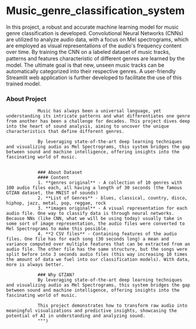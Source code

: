 # Music_genre_classification_system
In this project, a robust and accurate machine learning model for music genre classification is developed.
Convolutional Neural Networks (CNNs) are utilized to analyze audio data, with a focus on Mel spectrograms,
which are employed as visual representations of the audio's frequency content over time. By training the CNN
on a labeled dataset of music tracks, patterns and features characteristic of diﬀerent genres are learned by
the model. The ultimate goal is that new, unseen music tracks can be automatically categorized into their
respective genres. A user-friendly Streamlit web application is further developed to facilitate the use of this
trained model.

 ### About Project
                Music has always been a universal language, yet understanding its intricate patterns and what differentiates one genre from another has been a challenge for decades. This project dives deep into the heart of sound analysis, aiming to uncover the unique characteristics that define different genres.

                By leveraging state-of-the-art deep learning techniques and visualizing audio as Mel Spectrograms, this system bridges the gap between sound and machine intelligence, offering insights into the fascinating world of music.


                ### About Dataset
                #### Content
                1. **genres original** - A collection of 10 genres with 100 audio files each, all having a length of 30 seconds (the famous GTZAN dataset, the MNIST of sounds)
                2. **List of Genres** - blues, classical, country, disco, hiphop, jazz, metal, pop, reggae, rock
                3. **images original** - A visual representation for each audio file. One way to classify data is through neural networks. Because NNs (like CNN, what we will be using today) usually take in some sort of image representation, the audio files were converted to Mel Spectrograms to make this possible.
                4. **2 CSV files** - Containing features of the audio files. One file has for each song (30 seconds long) a mean and variance computed over multiple features that can be extracted from an audio file. The other file has the same structure, but the songs were split before into 3 seconds audio files (this way increasing 10 times the amount of data we fuel into our classification models). With data, more is always better.
                
                ### Why GTZAN?
                By leveraging state-of-the-art deep learning techniques and visualizing audio as Mel Spectrograms, this system bridges the gap between sound and machine intelligence, offering insights into the fascinating world of music.

                This project demonstrates how to transform raw audio into meaningful visualizations and predictive insights, showcasing the potential of AI in understanding and analyzing sound.
                """)
